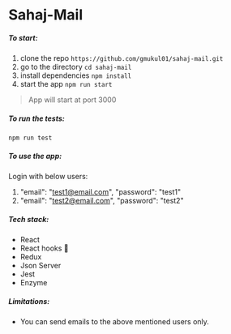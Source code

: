 # Sahaj-Mail

##### To start:

1. clone the repo `https://github.com/gmukul01/sahaj-mail.git`
2. go to the directory `cd sahaj-mail`
3. install dependencies `npm install`
4. start the app `npm run start`

> App will start at port 3000

##### To run the tests:

`npm run test`

##### To use the app:

Login with below users:

1. "email": "test1@email.com", "password": "test1"
2. "email": "test2@email.com", "password": "test2"

##### Tech stack:

- React
- React hooks 🐠
- Redux
- Json Server
- Jest
- Enzyme

##### Limitations:

- You can send emails to the above mentioned users only.
